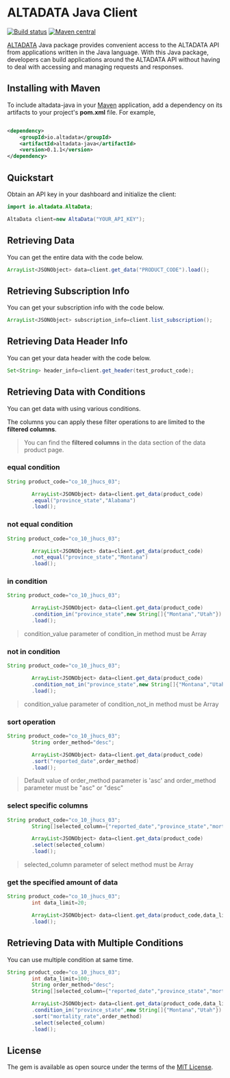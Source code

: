 # ALTADATA Java Client

[![Build status](https://github.com/altabering/altadata-java/workflows/build/badge.svg)](https://github.com/altabering/altadata-java/actions)
[![Maven central](https://img.shields.io/maven-central/v/io.altadata/altadata-java)](https://search.maven.org/artifact/io.altadata/altadata-java)

[ALTADATA](https://www.altadata.io) Java package provides convenient access to the ALTADATA API from applications
written in the Java language. With this Java package, developers can build applications around the ALTADATA API without
having to deal with accessing and managing requests and responses.

## Installing with Maven

To include altadata-java in your [Maven](http://maven.apache.org/) application, add a dependency on its artifacts to
your project's **pom.xml** file. For example,

```xml

<dependency>
    <groupId>io.altadata</groupId>
    <artifactId>altadata-java</artifactId>
    <version>0.1.1</version>
</dependency>
```

## Quickstart

Obtain an API key in your dashboard and initialize the client:

```java
import io.altadata.AltaData;

AltaData client=new AltaData("YOUR_API_KEY");
```

## Retrieving Data

You can get the entire data with the code below.

```java
ArrayList<JSONObject> data=client.get_data("PRODUCT_CODE").load();
```

## Retrieving Subscription Info

You can get your subscription info with the code below.

```java
ArrayList<JSONObject> subscription_info=client.list_subscription();
```

## Retrieving Data Header Info

You can get your data header with the code below.

```java
Set<String> header_info=client.get_header(test_product_code);
```

## Retrieving Data with Conditions

You can get data with using various conditions.

The columns you can apply these filter operations to are limited to the **filtered columns**.

> You can find the **filtered columns** in the data section of the data product page.

### equal condition

```java
String product_code="co_10_jhucs_03";

        ArrayList<JSONObject> data=client.get_data(product_code)
        .equal("province_state","Alabama")
        .load();
```

### not equal condition

```java
String product_code="co_10_jhucs_03";

        ArrayList<JSONObject> data=client.get_data(product_code)
        .not_equal("province_state","Montana")
        .load();
```

### in condition

```java
String product_code="co_10_jhucs_03";

        ArrayList<JSONObject> data=client.get_data(product_code)
        .condition_in("province_state",new String[]{"Montana","Utah"})
        .load();
```

> condition_value parameter of condition_in method must be Array

### not in condition

```java
String product_code="co_10_jhucs_03";

        ArrayList<JSONObject> data=client.get_data(product_code)
        .condition_not_in("province_state",new String[]{"Montana","Utah","Alabama"})
        .load();
```

> condition_value parameter of condition_not_in method must be Array

### sort operation

```java
String product_code="co_10_jhucs_03";
        String order_method="desc";

        ArrayList<JSONObject> data=client.get_data(product_code)
        .sort("reported_date",order_method)
        .load();
```

> Default value of order_method parameter is 'asc' and order_method parameter must be "asc" or "desc"

### select specific columns

```java
String product_code="co_10_jhucs_03";
        String[]selected_column={"reported_date","province_state","mortality_rate"};

        ArrayList<JSONObject> data=client.get_data(product_code)
        .select(selected_column)
        .load();
```

> selected_column parameter of select method must be Array

### get the specified amount of data

```java
String product_code="co_10_jhucs_03";
        int data_limit=20;

        ArrayList<JSONObject> data=client.get_data(product_code,data_limit)
        .load();
```

## Retrieving Data with Multiple Conditions

You can use multiple condition at same time.

```java
String product_code="co_10_jhucs_03";
        int data_limit=100;
        String order_method="desc";
        String[]selected_column={"reported_date","province_state","mortality_rate"};

        ArrayList<JSONObject> data=client.get_data(product_code,data_limit)
        .condition_in("province_state",new String[]{"Montana","Utah"})
        .sort("mortality_rate",order_method)
        .select(selected_column)
        .load();
```

## License

The gem is available as open source under the terms of
the [MIT License](https://github.com/altabering/altadata-java/blob/master/LICENSE).